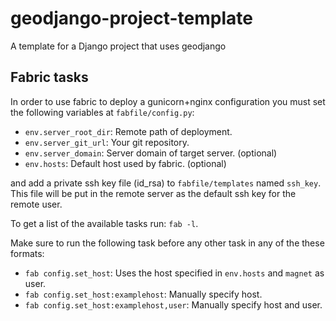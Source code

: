 # geodjango-project-template

A template for a Django project that uses geodjango

## Fabric tasks

In order to use fabric to deploy a gunicorn+nginx configuration you must set the following variables at `fabfile/config.py`:
* `env.server_root_dir`: Remote path of deployment.
* `env.server_git_url`: Your git repository.
* `env.server_domain`: Server domain of target server. (optional)
* `env.hosts`: Default host used by fabric. (optional)

and add a private ssh key file (id_rsa) to `fabfile/templates` named `ssh_key`. This file will be put in the remote server as the default ssh key for the remote user.

To get a list of the available tasks run: `fab -l`. 

Make sure to run the following task before any other task in any of the these formats:
* `fab config.set_host`: Uses the host specified in `env.hosts` and `magnet` as user.
* `fab config.set_host:examplehost`: Manually specify host.
* `fab config.set_host:examplehost,user`: Manually specify host and user.
